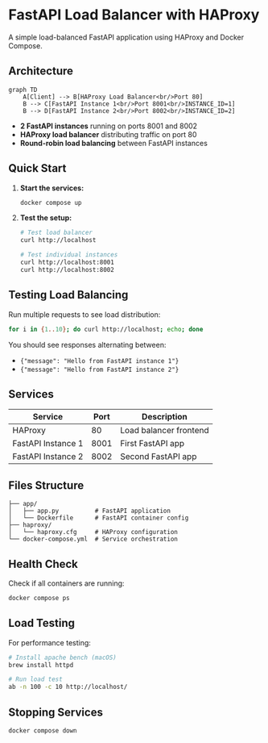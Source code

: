 # FastAPI Load Balancer with HAProxy

A simple load-balanced FastAPI application using HAProxy and Docker Compose.

## Architecture

```mermaid
graph TD
    A[Client] --> B[HAProxy Load Balancer<br/>Port 80]
    B --> C[FastAPI Instance 1<br/>Port 8001<br/>INSTANCE_ID=1]
    B --> D[FastAPI Instance 2<br/>Port 8002<br/>INSTANCE_ID=2]
```

- **2 FastAPI instances** running on ports 8001 and 8002
- **HAProxy load balancer** distributing traffic on port 80
- **Round-robin load balancing** between FastAPI instances

## Quick Start

1. **Start the services:**
   ```bash
   docker compose up
   ```

2. **Test the setup:**
   ```bash
   # Test load balancer
   curl http://localhost
   
   # Test individual instances
   curl http://localhost:8001
   curl http://localhost:8002
   ```

## Testing Load Balancing

Run multiple requests to see load distribution:
```bash
for i in {1..10}; do curl http://localhost; echo; done
```

You should see responses alternating between:
- `{"message": "Hello from FastAPI instance 1"}`
- `{"message": "Hello from FastAPI instance 2"}`

## Services

| Service | Port | Description |
|---------|------|-------------|
| HAProxy | 80 | Load balancer frontend |
| FastAPI Instance 1 | 8001 | First FastAPI app |
| FastAPI Instance 2 | 8002 | Second FastAPI app |

## Files Structure

```
├── app/
│   ├── app.py          # FastAPI application
│   └── Dockerfile      # FastAPI container config
├── haproxy/
│   └── haproxy.cfg     # HAProxy configuration
└── docker-compose.yml  # Service orchestration
```

## Health Check

Check if all containers are running:
```bash
docker compose ps
```

## Load Testing

For performance testing:
```bash
# Install apache bench (macOS)
brew install httpd

# Run load test
ab -n 100 -c 10 http://localhost/
```

## Stopping Services

```bash
docker compose down
```
